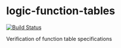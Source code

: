 # logic-function-tables

[![Build Status](https://travis-ci.org/unitb/logic-function-tables.svg?branch=master)](https://travis-ci.org/unitb/logic-function-tables)

Verification of function table specifications

